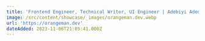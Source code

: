 ```yaml
---
title: 'Frontend Engineer, Technical Writer, UI Engineer | Adebiyi Adedotun'
image: /src/content/showcase/_images/orangeman.dev.webp
url: 'https://orangeman.dev'
dateAdded: 2023-11-06T21:05:41.000Z
---
```


